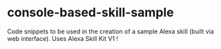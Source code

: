# console-based-skill-sample
Code snippets to be used in the creation of a sample Alexa skill (built via web interface). Uses Alexa Skill Kit V1 !
